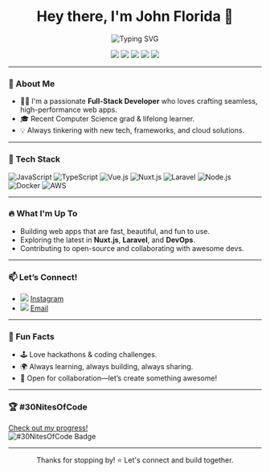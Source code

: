 <h1 align="center">Hey there, I'm John Florida 👋</h1>
<p align="center">
  <img src="https://readme-typing-svg.demolab.com?font=Fira+Code&weight=500&pause=1000&color=00F796&width=435&lines=Full-Stack+Developer;Cloud+and+DevOps+Enthusiast;Always+Learning+New+Tech!" alt="Typing SVG" />
</p>

<p align="center">
  <img src="https://img.shields.io/badge/Code-JavaScript-informational?style=flat&logo=javascript&color=F7DF1E" />
  <img src="https://img.shields.io/badge/Code-TypeScript-informational?style=flat&logo=typescript&color=3178C6" />
  <img src="https://img.shields.io/badge/Code-Laravel-informational?style=flat&logo=laravel&color=FF2D20" />
  <img src="https://img.shields.io/badge/Framework-Nuxt.js-informational?style=flat&logo=nuxtdotjs&color=00DC82" />
  <img src="https://img.shields.io/badge/DevOps-AWS-informational?style=flat&logo=amazonaws&color=FF9900" />
</p>

---

### 🚀 About Me

- 🧑‍💻 I'm a passionate **Full-Stack Developer** who loves crafting seamless, high-performance web apps.
- 🎓 Recent Computer Science grad & lifelong learner.
- 💡 Always tinkering with new tech, frameworks, and cloud solutions.

---

### 🌈 Tech Stack

![JavaScript](https://img.shields.io/badge/-JavaScript-black?style=flat-square&logo=javascript)
![TypeScript](https://img.shields.io/badge/-TypeScript-black?style=flat-square&logo=typescript)
![Vue.js](https://img.shields.io/badge/-Vue.js-black?style=flat-square&logo=vue.js)
![Nuxt.js](https://img.shields.io/badge/-Nuxt.js-black?style=flat-square&logo=nuxt.js)
![Laravel](https://img.shields.io/badge/-Laravel-black?style=flat-square&logo=laravel)
![Node.js](https://img.shields.io/badge/-Node.js-black?style=flat-square&logo=node.js)
![Docker](https://img.shields.io/badge/-Docker-black?style=flat-square&logo=docker)
![AWS](https://img.shields.io/badge/-AWS-black?style=flat-square&logo=amazonaws)

---

### 🔥 What I'm Up To

- Building web apps that are fast, beautiful, and fun to use.
- Exploring the latest in **Nuxt.js**, **Laravel**, and **DevOps**.
- Contributing to open-source and collaborating with awesome devs.

---

### 📫 Let’s Connect!

- <img src="https://img.shields.io/badge/Instagram-@ohh.itzjann-E4405F?style=flat&logo=instagram&logoColor=white"/> [Instagram](https://www.instagram.com/ohh.itzjann/)
- <img src="https://img.shields.io/badge/Email-johnflorida18@gmail.com-D14836?style=flat&logo=gmail&logoColor=white"/> [Email](mailto:johnflorida18@gmail.com)
<!-- - <img src="https://img.shields.io/badge/LinkedIn-John%20Florida-0077B5?style=flat&logo=linkedin&logoColor=white"/> [LinkedIn](https://www.linkedin.com/in/johnflorida/) -->

---

### 🎯 Fun Facts

- 🕹️ Love hackathons & coding challenges.
- 🌍 Always learning, always building, always sharing.
- 🤝 Open for collaboration—let’s create something awesome!

---

### 🏆 #30NitesOfCode

[Check out my progress!](https://www.codedex.io/@johnflorida1839531/30-nites-of-code)  
<img src="https://www.codedex.io/api/petStatus?user=johnflorida1839531" alt="#30NitesOfCode Badge" />

---

<p align="center">Thanks for stopping by! ⭐ Let's connect and build together.</p>
